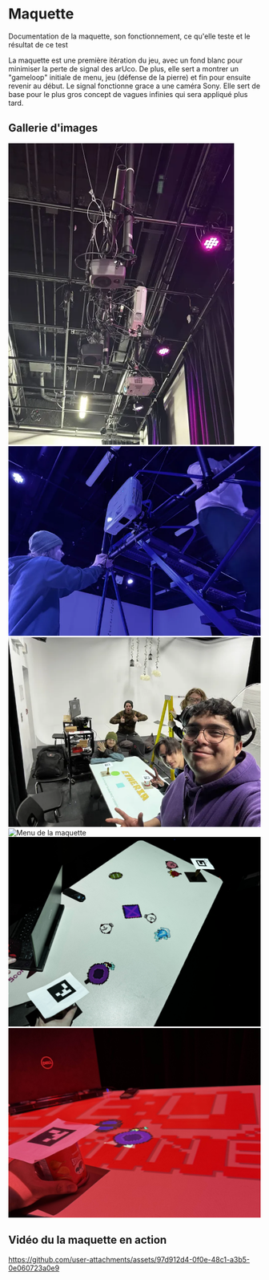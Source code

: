 # Maquette

Documentation de la maquette, son fonctionnement, ce qu'elle teste et le résultat de ce test

La maquette est une première itération du jeu, avec un fond blanc pour minimiser la perte de signal des arUco. De plus, elle sert a montrer un "gameloop" initiale de menu, jeu (défense de la pierre) et fin pour ensuite revenir au début. Le signal fonctionne grace a une caméra Sony. Elle sert de base pour le plus gros concept de vagues infinies qui sera appliqué plus tard.

## Gallerie d'images

![Photo du projecteur](../Assets/images/maquette_image/projecteur_photo.png)
![Setup du prototype](../Assets/images/maquette_image/setup_projo.png)
![Photo de groupe](../Assets/images/maquette_image/photo_de_groupe.png)
![Menu de la maquette](../Assets/images/prototypeMenu.jpg)
![Partie en cours](../Assets/images/prototypegame.jpg)
![Perte de partie](../Assets/images/prototypeFail.jpg)

## Vidéo du la maquette en action
https://github.com/user-attachments/assets/97d912d4-0f0e-48c1-a3b5-0e060723a0e9

<!--
## Références 

* [Étude de faisabilité](https://tim-montmorency.com/582523-gestion/#/contenus/4_faisabilite/10_etude/)
* [Maquette](https://tim-montmorency.com/582523-gestion/#/contenus/4_faisabilite/30_maquette/)
* 
-->

